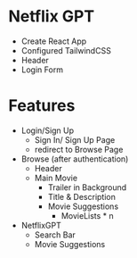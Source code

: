 # Netflix GPT

- Create React App
- Configured TailwindCSS
- Header
- Login Form

# Features

- Login/Sign Up
  - Sign In/ Sign Up Page
  - redirect to Browse Page
- Browse (after authentication)
  - Header
  - Main Movie
    - Trailer in Background
    - Title & Description
    - Movie Suggestions
      - MovieLists \* n
- NetflixGPT
  - Search Bar
  - Movie Suggestions
